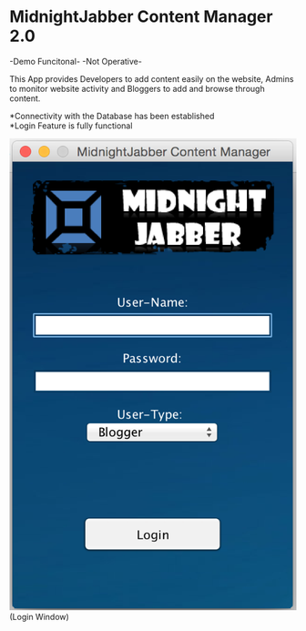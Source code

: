MidnightJabber Content Manager 2.0
==================================
-Demo Funcitonal-
-Not Operative-

This App provides Developers to add content easily on the website, Admins to monitor website activity and Bloggers to add and browse through content.

*Connectivity with the Database has been established <br>
*Login Feature is fully functional

![Alt Text](https://github.com/MidnightJabber/MidnightJabber-Content-Manager-2.0/blob/master/images/Screen%20Shot%202014-10-29%20at%206.34.18%20PM.png)
<br>(Login Window)
